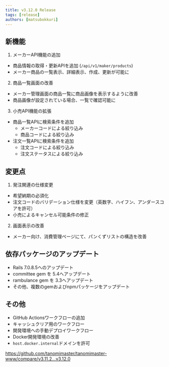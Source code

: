 ```yaml
---
title: v3.12.0 Release
tags: [release]
authors: [matsubokkuri]
---
```



<!-- truncate -->

## 新機能
1. メーカーAPI機能の追加
  - 商品情報の取得・更新APIを追加 (`/api/v1/maker/products`)
  - メーカー商品の一覧表示、詳細表示、作成、更新が可能に

2. 商品一覧画面の改善
  - メーカー管理画面の商品一覧に商品画像を表示するように改善
  - 商品画像が設定されている場合、一覧で確認可能に

3. 小売API機能の拡張
  - 商品一覧APIに検索条件を追加
    - メーカーコードによる絞り込み
    - 商品コードによる絞り込み
  - 注文一覧APIに検索条件を追加
    - 注文コードによる絞り込み
    - 注文ステータスによる絞り込み

## 変更点

1. 発注関連の仕様変更
  - 希望納期の必須化
  - 注文コードのバリデーション仕様を変更（英数字、ハイフン、アンダースコアを許可）
  - 小売によるキャンセル可能条件の修正

2. 画面表示の改善
  - メーカー向け、消費管理ページにて、パンくずリストの構造を改善


## 依存パッケージのアップデート
- Rails 7.0.8.5へのアップデート
- committee gem を 5.4へアップデート
- rambulance gem を 3.3へアップデート
- その他、複数のgemおよびnpmパッケージをアップデート

## その他
- GitHub Actionsワークフローの追加
 - キャッシュクリア用のワークフロー
 - 開発環境への手動デプロイワークフロー
- Docker開発環境の改善
 - `host.docker.internal`ドメインを許可


https://github.com/tanomimaster/tanomimaster-www/compare/v3.11.2...v3.12.0

